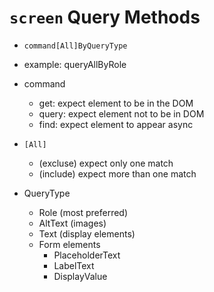 # `screen` Query Methods

- `command[All]ByQueryType`
- example: queryAllByRole

- command

  - get: expect element to be in the DOM
  - query: expect element not to be in DOM
  - find: expect element to appear async

- `[All]`

  - (excluse) expect only one match
  - (include) expect more than one match

- QueryType
  - Role (most preferred)
  - AltText (images)
  - Text (display elements)
  - Form elements
    - PlaceholderText
    - LabelText
    - DisplayValue
